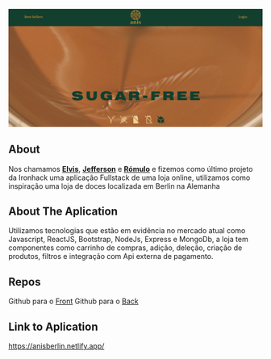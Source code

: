 ![enter image description here](https://github.com/Elvisdourado/anisberlinfront/blob/master/public/anis.png?raw=true)


## About

Nos chamamos [**Elvis**](https://www.linkedin.com/in/elvis-dourado-9507a490), [**Jefferson**](https://www.linkedin.com/in/jefferson-in%C3%A1cio-b232211a0/) e [**Rómulo**](https://www.linkedin.com/in/romulo-albanus-9b6834212/) e fizemos como último projeto da Ironhack uma aplicação Fullstack de uma loja online, utilizamos como inspiração uma loja de doces localizada em Berlin na Alemanha

## About The Aplication
Utilizamos tecnologias que estão em evidência no mercado atual como Javascript, ReactJS, Bootstrap, NodeJs, Express e MongoDb, a loja tem componentes como carrinho de compras, adição, deleção, criação de produtos, filtros e integração com Api externa de pagamento.


## Repos

Github para o [Front](https://github.com/Elvisdourado/anisberlinfront)
Github para o [Back](https://github.com/Elvisdourado/anisberlin)

## Link to Aplication
https://anisberlin.netlify.app/
